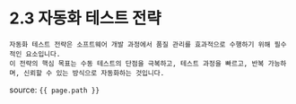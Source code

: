 # 2.3 자동화 테스트 전략

```
자동화 테스트 전략은 소프트웨어 개발 과정에서 품질 관리를 효과적으로 수행하기 위해 필수적인 요소입니다. 
이 전략의 핵심 목표는 수동 테스트의 단점을 극복하고, 테스트 과정을 빠르고, 반복 가능하며, 신뢰할 수 있는 방식으로 자동화하는 것입니다.
```

source: `{{ page.path }}`

